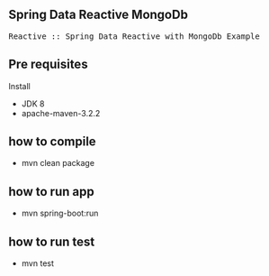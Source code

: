 ## Spring Data Reactive MongoDb
<pre>Reactive :: Spring Data Reactive with MongoDb Example</pre>

## Pre requisites
Install
* JDK 8
* apache-maven-3.2.2

## how to compile
* mvn clean package

## how to run app
* mvn spring-boot:run

## how to run test
* mvn test
